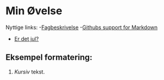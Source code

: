 # Min Øvelse

Nyttige links:
-[Fagbeskrivelse](https://odin.sdu.dk/sitecore/index.php?a=fagbesk&id=111413&lang=da)
-[Githubs support for Markdown](https://docs.github.com/en/get-started/writing-on-github/getting-started-with-writing-and-formatting-on-github/basic-writing-and-formatting-syntax)

- [Er det jul?](https://isitchristmas.com)

## Eksempel formatering:
1. *Kursiv* tekst.
